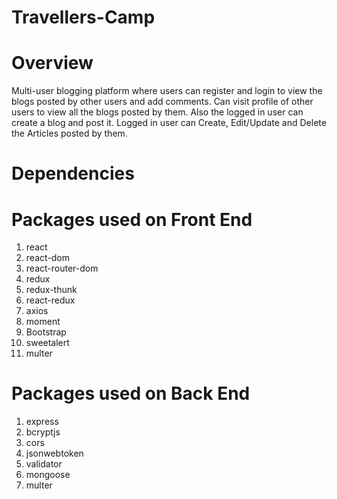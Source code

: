 # Travellers-Camp

# Overview

Multi-user blogging platform where users can register and login to view the blogs posted by other users and add comments.
Can visit profile of other users to view all the blogs posted by them.
Also the logged in user can create a blog and post it.
Logged in user can Create, Edit/Update and Delete the Articles posted by them.

# Dependencies

# Packages used on Front End

1. react 
2. react-dom
3. react-router-dom
4. redux
5. redux-thunk
6. react-redux
7. axios
8. moment
9. Bootstrap
10. sweetalert
11. multer

# Packages used on Back End

1. express
2. bcryptjs
3. cors
4. jsonwebtoken
5. validator
6. mongoose
7. multer
